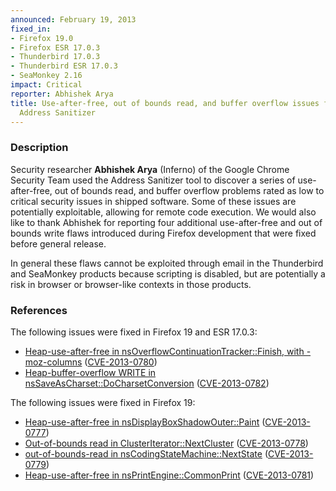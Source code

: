 ```yaml
---
announced: February 19, 2013
fixed_in:
- Firefox 19.0
- Firefox ESR 17.0.3
- Thunderbird 17.0.3
- Thunderbird ESR 17.0.3
- SeaMonkey 2.16
impact: Critical
reporter: Abhishek Arya
title: Use-after-free, out of bounds read, and buffer overflow issues found using
  Address Sanitizer
---
```


<h3>Description</h3>

<p>Security researcher <strong>Abhishek Arya</strong> (Inferno) of the Google
Chrome Security Team used the Address Sanitizer tool to discover a series of
use-after-free, out of bounds read, and buffer overflow problems rated as low to
critical security issues in shipped software. Some of these issues are
potentially exploitable, allowing for remote code execution. We would also like
to thank Abhishek for reporting four additional use-after-free and out of bounds
write flaws introduced during Firefox development that were fixed before general
release. 
</p>

<p class="note">In general these flaws cannot be exploited through email in the
Thunderbird and SeaMonkey products because scripting is disabled, but are
potentially a risk in browser or browser-like contexts in those products.</p>


<h3>References</h3>

<p>The following issues were fixed in Firefox 19 and ESR 17.0.3:</p>

<ul>
  <li><a href="https://bugzilla.mozilla.org/show_bug.cgi?id=812893">
      Heap-use-after-free in nsOverflowContinuationTracker::Finish, with
-moz-columns</a> (<a href="http://cve.mitre.org/cgi-bin/cvename.cgi?name=CVE-2013-0780" class="ex-ref">CVE-2013-0780</a>)</li>
  <li><a href="https://bugzilla.mozilla.org/show_bug.cgi?id=827070">
      Heap-buffer-overflow WRITE in nsSaveAsCharset::DoCharsetConversion</a> (<a href="http://cve.mitre.org/cgi-bin/cvename.cgi?name=CVE-2013-0782" class="ex-ref">CVE-2013-0782</a>)</li>
</ul>

<p>The following issues were fixed in Firefox 19:</p>

<ul>
  <li><a href="https://bugzilla.mozilla.org/show_bug.cgi?id=798691">
      Heap-use-after-free in nsDisplayBoxShadowOuter::Paint</a> (<a href="http://cve.mitre.org/cgi-bin/cvename.cgi?name=CVE-2013-0777" class="ex-ref">CVE-2013-0777</a>)</li>
  <li><a href="https://bugzilla.mozilla.org/show_bug.cgi?id=798867">
      Out-of-bounds read in ClusterIterator::NextCluster</a> (<a href="http://cve.mitre.org/cgi-bin/cvename.cgi?name=CVE-2013-0778" class="ex-ref">CVE-2013-0778</a>)</li>
  <li><a href="https://bugzilla.mozilla.org/show_bug.cgi?id=801330">
       out-of-bounds-read in nsCodingStateMachine::NextState</a> (<a href="http://cve.mitre.org/cgi-bin/cvename.cgi?name=CVE-2013-0779" class="ex-ref">CVE-2013-0779</a>)</li>
  <li><a href="https://bugzilla.mozilla.org/show_bug.cgi?id=821991">
      Heap-use-after-free in nsPrintEngine::CommonPrint</a> (<a href="http://cve.mitre.org/cgi-bin/cvename.cgi?name=CVE-2013-0781" class="ex-ref">CVE-2013-0781</a>)</li>
</ul>




